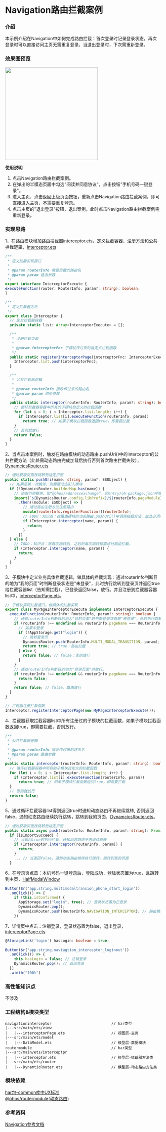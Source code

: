 # Navigation路由拦截案例

### 介绍

本示例介绍在Navigation中如何完成路由拦截：首次登录时记录登录状态，再次登录时可以直接访问主页无需重复登录，当退出登录时，下次需重新登录。

### 效果图预览

<img src="../../product/entry/src/main/resources/base/media/navigation_interceptor.gif" width="300">

**使用说明**
1. 点击Navigation路由拦截案例。
2. 在弹出的半模态页面中勾选"阅读并同意协议"，点击按钮"手机号码一键登录"。
3. 进入主页，点击返回上级页面按钮，重新点击Navigation路由拦截案例，即可直接进入主页，不需要重复登录。
4. 点击主页的"退出登录"按钮，退出案例，此时点击Navigation路由拦截案例需重新登录。

### 实现思路
1、在路由模块增加路由拦截器interceptor.ets，定义拦截容器、注册方法和公共拦截逻辑，[interceptor.ets](../routermodule/src/main/ets/interceptor/Interceptor.ets)
```typescript
/**
 * 定义拦截实现接口
 *
 * @param routerInfo 需要拦截的路由名
 * @param param 路由参数
 */
export interface InterceptorExecute {
executeFunction(router: RouterInfo, param?: string): boolean;
}

/**
 * 定义拦截器方法
 */
export class Interceptor {
  // 定义拦截器容器
  private static list: Array<InterceptorExecute> = [];

  /**
   * 注册拦截页面
   *
   * @param interceptorFnc 子模块传过来的自定义拦截函数
   */
  public static registerInterceptorPage(interceptorFnc: InterceptorExecute): void {
    Interceptor.list.push(interceptorFnc);
  }

  /**
   * 公共拦截器逻辑
   *
   * @param routerInfo 接收传过来的路由名
   * @param param 路由参数
   */
  public static interceptor(routerInfo: RouterInfo, param?: string): boolean {
    // 循环拦截器容器中所有的子模块自定义的拦截函数
    for (let i = 0; i < Interceptor.list.length; i++) {
      if (Interceptor.list[i].executeFunction(routerInfo, param))
        return true; // 如果子模块拦截函数返回true，即需要拦截
    }
    // 否则就放行
    return false;
  }
}

```
2、当点击本案例时，触发在路由模块的动态路由.pushUri()中的interceptor的公共拦截方法（此处需动态路由完成加载后执行否则首次路由拦截失败），[DynamcicsRouter.ets](../routermodule/src/main/ets/router/DynamicsRouter.ets)
```typescript
// 通过获取页面栈跳转到指定页面
public static pushUri(name: string, param?: ESObject) {
  // 如果是第一次跳转，则需要动态引入模块
  if (!DynamicsRouter.builderMap.has(name)) {
    // 动态引用模块，如“@ohos/addressexchange”，和entry/oh-package.json中配置的模块名相同
    import(`${DynamicsRouter.config.libPrefix}/${routerInfo.pageModule}`)
      .then((module: ESObject) => {
        // 通过路由注册方法注册路由
        module[routerInfo.registerFunction!](routerInfo);
        // TODO：知识点：在路由模块的动态路由.pushUri()中调用拦截方法，此处必须等待动态路由加载完成后再进行拦截，否则页面加载不成功，导致无法注册拦截的函数，出现首次拦截失效。
        if (Interceptor.interceptor(name, param)) {
          return;
        }
      })
  } else {
    // TODO：知识点：除首次跳转后，之后的每次跳转都需进行路由拦截。
    if (Interceptor.interceptor(name, param)) {
      return;
    }
  }
}
```
3、子模块中定义业务具体拦截逻辑，做具体的拦截实现：通过routerInfo判断目的地为"我的页面"时判断登录状态是"未登录"，此时执行跳转到登录页并返回true给拦截容器list（告知需拦截），已登录返回false，放行。并且注册到拦截器容器list中，[interceptorPage.ets](../navigationinterceptor/src/main/ets/view/InterceptorPage.ets)。
```typescript
// 子模块实现拦截接口，做具体的拦截实现
export class MyPageInterceptorExecute implements InterceptorExecute {
  executeFunction(routerInfo: RouterInfo, param?: string): boolean {
    // 通过routerInfo判断目的地为"我的页面"时判断登录状态是"未登录"，此时执行跳转到登录页并返回true给拦截容器list（告知需拦截），已登录返回false，放行。
    if (routerInfo !== undefined && routerInfo.pageName === RouterInfo.NAVIGATION_INTERCEPTOR.pageName) {
      // 如果未登录
      if (!AppStorage.get("login")) {
        // 跳转登录页
        DynamicsRouter.push(RouterInfo.MULTI_MODAL_TRANSITION, param);
        return true; // true：路由拦截
      } else {
        return false; // false：否则放行
      }
    }
    // 通过routerInfo判断目的地为"登录页面"时放行。
    if (routerInfo !== undefined && routerInfo.pageName === RouterInfo.MULTI_MODAL_TRANSITION.pageName) {
      return false;
    }
    return false; // false，路由放行
  }
}

// 拦截器注册拦截函数
Interceptor.registerInterceptorPage(new MyPageInterceptorExecute());
```
4、拦截器获取拦截容器list中所有注册过的子模块的拦截函数，如果子模块拦截函数返回true，即需要拦截，否则放行。
```typescript
/**
 * 公共拦截器逻辑
 *
 * @param routerInfo 接收传过来的路由名
 * @param param 路由参数
 */
public static interceptor(routerInfo: RouterInfo, param?: string): boolean {
  // 循环拦截器容器中所有的子模块自定义的拦截函数
  for (let i = 0; i < Interceptor.list.length; i++) {
    if (Interceptor.list[i].executeFunction(routerInfo, param))
      return true; // 如果子模块拦截函数返回true，即需要拦截
  }
  // 否则就放行
  return false;
}
```
5、通过循环拦截容器list得到返回true时通知动态路由不再继续跳转, 否则返回false，通知动态路由继续执行跳转，跳转到我的页面，[DynamcicsRouter.ets](../routermodule/src/main/ets/router/DynamicsRouter.ets)。
```typescript
// 通过获取页面栈跳转到指定页面
public static async push(routerInfo: RouterInfo, param?: string): Promise<void> {
  if (isImportSucceed) {
    // 当返回true时执行拦截，通知动态路由不再继续跳转
    if (Interceptor.interceptor(routerInfo, param)) {
      return;
    }
    ... // 当返回false，通知动态路由继续执行跳转，跳转到我的页面
  }
```
6、在登录页点击：本机号码一键登录后，登陆成功，登陆状态置为true，且跳转到主页，[HalfModalWindow](../multimodaltransion/src/main/ets/view/HalfModalWindow.ets)
```typescript
Button($r('app.string.multimodaltransion_phone_start_login'))
  .onClick(() => {
    if (this.isConfirmed) {
      AppStorage.set("login", true); // 登录状态置为已登录
      DynamicsRouter.pop();
      DynamicsRouter.push(RouterInfo.NAVIGATION_INTERCEPTOR); // 路由跳转
    })
```

7、详情页中点击：注销登录，登录状态置为false，退出登录，[interceptorPage.ets](../navigationinterceptor/src/main/ets/view/InterceptorPage.ets)
```typescript
@StorageLink('login') hasLogin: boolean = true;
        
Button($r('app.string.naviagtion_interceptor_loginout'))
  .onClick(() => {
    this.hasLogin = false; // 注销登录
    DynamicsRouter.pop(); // 退出登录
  })
  .width("100%")
```
### 高性能知识点

不涉及

### 工程结构&模块类型

   ```
   navigationinterceptor                           // har类型
   |---src/main/ets/view
   |   |---interceptorPage.ets                     // 视图层-主页
   |---src/main/ets/model
   |   |---DataModel.ets                           // 模型层-数据模块
   routermodule                                    // har类型
   |---src/main/ets/interceptpr
   |   |---interceptor.ets                         // 模型层-拦截器方法类
   |---src/main/ets/router
   |   |---DynamticRouter.ets                      // 模型层-动态路由方法类
   ```

### 模块依赖

[har包-common库中UX标准](../../common/utils/src/main/resources/base/element)  
[@ohos/routermodule(动态路由)](../../feature/routermodule)

### 参考资料

[Navigation参考文档](https://developer.huawei.com/consumer/cn/doc/harmonyos-guides-V2/arkts-navigation-navigation-0000001453365116-V2)